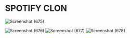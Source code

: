 # SPOTIFY CLON
![Screenshot (675)](https://user-images.githubusercontent.com/104623869/208161949-5ee2ed67-c0dc-47e8-a883-7d3f892d6e2d.png)

![Screenshot (676)](https://user-images.githubusercontent.com/104623869/208161779-f1581f89-1c1b-4816-b4e9-8fb3c976a923.png)
![Screenshot (677)](https://user-images.githubusercontent.com/104623869/208161795-2cdaf419-74b5-4627-a04d-7ff9d5243066.png)
![Screenshot (678)](https://user-images.githubusercontent.com/104623869/208161800-bd68ee9d-4303-4f64-8ff3-0fda2be55491.png)
